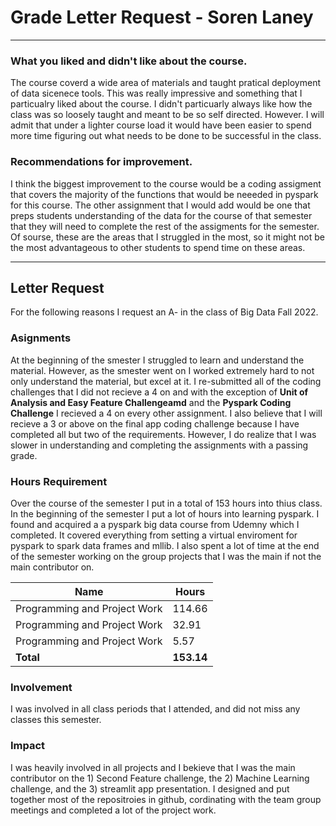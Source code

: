 # Grade Letter Request - Soren Laney
***

### What you liked and didn't like about the course.

  The course coverd a wide area of materials and taught pratical deployment of data sicenece tools. This was really impressive
  and something that I particualry liked about the course. I didn't particuarly always like how the class was so loosely taught and 
  meant to be so self directed. However. I will admit that under a lighter course load it would have been easier to spend more time figuring out what needs 
  to be done to be successful in the class. 

### Recommendations for improvement.

  I think the biggest improvement to the course would be a coding assigment that covers the majority of the functions that would be neeeded in pyspark
  for this course. The other assignment that I would add would be one that preps students understanding of the data for the course of that semester
  that they will need to complete the rest of the assigments for the semester. Of sourse, these are the areas that I struggled in the most, so it might 
  not be the most advantageous to other students to spend time on these areas. 


***

## Letter Request 

For the following reasons I request an A- in the class of Big Data Fall 2022. 

### Asignments 

At the beginning of the smester I struggled to learn and understand the material. However, as the smester went on 
I worked extremely hard to not only understand the material, but excel at it. I re-submitted all of the coding challenges that I
did not recieve a 4 on and with the exception of **Unit of Analysis and Easy Feature Challengeamd** and  the **Pyspark Coding Challenge** I recieved 
a 4 on every other assignment. I also believe that I will recieve a 3 or above on the final app coding challenge because I have completed 
all but two of the requirements. However, I do realize that I was slower in understanding and completing the assignments with a passing grade. 

### Hours Requirement

Over the course of the semester I put in a total of 153 hours into thius class. In the beginning of the semester I put a lot of hours into 
learning pyspark. I found and acquired a a pyspark big data course from Udemny which I completed. It covered everything from setting a virtual
enviroment for pyspark to spark data frames and mllib. I also spent a lot of time at the end of the semester working on the group projects that I 
was the main if not the main contributor on. 

|	Name	                               |Hours        | 
|--------------------------------------|-------------|
|Programming and Project Work          | 114.66      | 
|Programming and Project Work          | 32.91       |
|Programming and Project Work          | 5.57        | 
|**Total**                             | **153.14**	 |

### Involvement

I was involved in all class periods that I attended, and did not miss any classes this semester. 

### Impact

I was heavily involved in all projects and I bekieve that I was the main contributor on the 1) Second Feature challenge, the 2) Machine Learning challenge, and 
the 3) streamlit app presentation. I designed and put together most of the repositroies in github, cordinating with the team group meetings and completed
a lot of the project work. 

